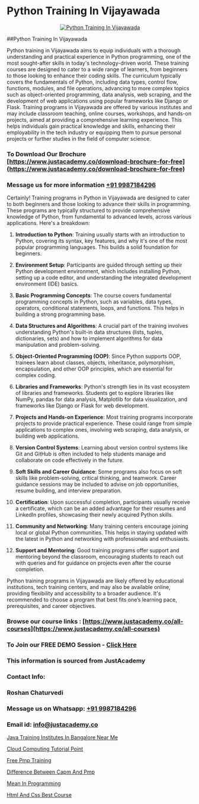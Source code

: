 # Python Training In Vijayawada

<p align="center">
  <a href="https://justacademy.co/course-detail/python-training">
    <img src="https://justacademy.co/storage2/course_image/1709713400_course_image.webp" alt="Python Training In Vijayawada">
  </a>
</p>
##Python Training In Vijayawada

Python training in Vijayawada aims to equip individuals with a thorough understanding and practical experience in Python programming, one of the most sought-after skills in today's technology-driven world. These training courses are designed to cater to a wide range of learners, from beginners to those looking to enhance their coding skills. The curriculum typically covers the fundamentals of Python, including data types, control flow, functions, modules, and file operations, advancing to more complex topics such as object-oriented programming, data analysis, web scraping, and the development of web applications using popular frameworks like Django or Flask. Training programs in Vijayawada are offered by various institutes and may include classroom teaching, online courses, workshops, and hands-on projects, aimed at providing a comprehensive learning experience. This helps individuals gain practical knowledge and skills, enhancing their employability in the tech industry or equipping them to pursue personal projects or further studies in the field of computer science.
### To Download Our Brochure [https://www.justacademy.co/download-brochure-for-free](https://www.justacademy.co/download-brochure-for-free)
### Message us for more information [+91 9987184296](https://api.whatsapp.com/send?phone=919987184296)
Certainly! Training programs in Python in Vijayawada are designed to cater to both beginners and those looking to advance their skills in programming. These programs are typically structured to provide comprehensive knowledge of Python, from fundamental to advanced levels, across various applications. Here's a breakdown:

1) **Introduction to Python**: Training usually starts with an introduction to Python, covering its syntax, key features, and why it's one of the most popular programming languages. This builds a solid foundation for beginners.

2) **Environment Setup**: Participants are guided through setting up their Python development environment, which includes installing Python, setting up a code editor, and understanding the integrated development environment (IDE) basics.

3) **Basic Programming Concepts**: The course covers fundamental programming concepts in Python, such as variables, data types, operators, conditional statements, loops, and functions. This helps in building a strong programming base.

4) **Data Structures and Algorithms**: A crucial part of the training involves understanding Python's built-in data structures (lists, tuples, dictionaries, sets) and how to implement algorithms for data manipulation and problem-solving.

5) **Object-Oriented Programming (OOP)**: Since Python supports OOP, trainees learn about classes, objects, inheritance, polymorphism, encapsulation, and other OOP principles, which are essential for complex coding.

6) **Libraries and Frameworks**: Python's strength lies in its vast ecosystem of libraries and frameworks. Students get to explore libraries like NumPy, pandas for data analysis, Matplotlib for data visualization, and frameworks like Django or Flask for web development.

7) **Projects and Hands-on Experience**: Most training programs incorporate projects to provide practical experience. These could range from simple applications to complex ones, involving web scraping, data analysis, or building web applications.

8) **Version Control Systems**: Learning about version control systems like Git and GitHub is often included to help students manage and collaborate on code effectively in the future.

9) **Soft Skills and Career Guidance**: Some programs also focus on soft skills like problem-solving, critical thinking, and teamwork. Career guidance sessions may be included to advise on job opportunities, resume building, and interview preparation.

10) **Certification**: Upon successful completion, participants usually receive a certificate, which can be an added advantage for their resumes and LinkedIn profiles, showcasing their newly acquired Python skills.

11) **Community and Networking**: Many training centers encourage joining local or global Python communities. This helps in staying updated with the latest in Python and networking with professionals and enthusiasts.

12) **Support and Mentoring**: Good training programs offer support and mentoring beyond the classroom, encouraging students to reach out with queries and for guidance on projects even after the course completion.

Python training programs in Vijayawada are likely offered by educational institutions, tech training centers, and may also be available online, providing flexibility and accessibility to a broader audience. It's recommended to choose a program that best fits one’s learning pace, prerequisites, and career objectives.

### Browse our course links : [https://www.justacademy.co/all-courses](https://www.justacademy.co/all-courses) 
### To Join our FREE DEMO Session - [Click Here](https://www.justacademy.co/register-for-course-demo)


### This information is sourced from JustAcademy
### Contact Info:
### Roshan Chaturvedi
### Message us on Whatsapp: [+91 9987184296](https://api.whatsapp.com/send?phone=919987184296)
### Email id: [info@justacademy.co](mailto:info@justacademy.co)
                
[Java Training Institutes In Bangalore Near Me](https://www.linkedin.com/pulse/java-training-institutes-bangalore-near-me-justacademy-thane-wjpje?trackingId=kMu0sntxSAijo2eBPQjYhQ%3D%3D&lipi=urn%3Ali%3Apage%3Ad_flagship3_company_admin%3B8x4oZRFoSmO4CZ5ThOfedg%3D%3D)

[Cloud Computing Tutorial Point](https://www.linkedin.com/pulse/cloud-computing-tutorial-point-justacademy-bay-area-zjpjc?trackingId=af1QTk9UXMcpKLGVdIkqjg%3D%3D&lipi=urn%3Ali%3Apage%3Ad_flagship3_company_admin%3BA%2BceJxOfQEyVvKB2rfxduA%3D%3D)

[Free Pmp Training](https://medium.com/@shivamja27/free-pmp-training-105479d5739b)

[Difference Between Capm And Pmp](https://medium.com/@namusn/difference-between-capm-and-pmp-18ed43b071e0)

[Mean In Programming](https://justacademyin.github.io/justacademy/mean-in-programming)

[Html And Css Best Course](https://justacademyin.github.io/justacademy/html-and-css-best-course)

